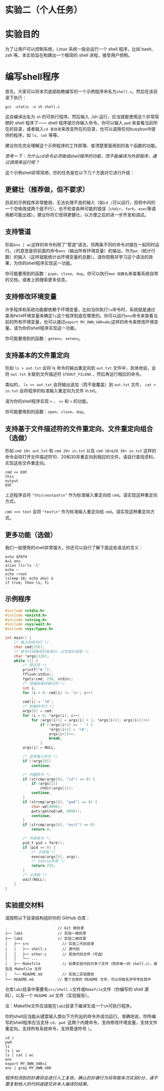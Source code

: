 
实验二（个人任务）
==================

# 实验目的

为了让用户可以控制系统，Linux 系统一般会运行一个 shell 程序，比如 bash、zsh 等。本实验旨在构建出一个精简的 shell 进程，接受用户控制。

# 编写shell程序

首先，大家可以将本页底部助教编写的一个示例程序命名为`shell.c`。然后在该目录下执行：

```Shell
gcc -static -o sh shell.c
```

这会编译出名为 `sh` 的可执行程序。然后输入 ./sh 运行，应当就能使用这个非常简陋的 shell 程序了—— shell 程序提示你输入命令。你可以输入 `pwd` 来查看当前所在的目录，或者输入`cd 某目录`来改变所在的目录，也可以调用任何busybox中提供的程序，如 `ls`、`cat` 等等。

建议你先完全理解这个示例程序的工作原理、查清楚里面用到的各个函数的功能。

*思考一下：为什么cd命令必须做成shell程序的功能，而不能编译为外部程序，通过调用来运行呢？*

这个示例shell非常简陋，你的任务是在以下几个方面对它进行升级：

## 更健壮（推荐做，但不要求）

目前的示例程序非常脆弱，无法处理不良的输入（如`cd /`可以运行，但将中间的一个空格改成两个就不行），也不检查各种可能的错误（`chdir`、`fork`、`exec`等调用都可能出错）。建议你将它改得更健壮，以方便之后的进一步开发和调试。

## 支持管道

形如`env | wc`这样的命令利用了“管道”语法，将两条不同的命令对接在一起同时运行。`|`的意思是将前面的命令`env`（输出所有环境变量）的输出，作为`wc`（统计行数）的输入（这样就能统计出环境变量的总数）。请你观察并学习这个语法的效果，为你的shell程序实现这一功能。

你可能要用到的函数：`pipe`、`close`、`dup`。你可以执行`man 函数名`来查看系统自带的文档，或者上网搜索更多信息。

## 支持修改环境变量

许多程序和系统功能都依赖于环境变量，比如当你执行`ls`命令时，系统就是通过查询`PATH`环境变量来确定`ls`这个程序到底在哪里的。你可以运行`env`命令来查看当前的所有环境变量，也可以通过`export MY_OWN_VAR=abc`这样的命令来修改环境变量。请为你的shell程序实现这一功能。

你可能要用到的函数：`getenv`、`setenv`。

## 支持基本的文件重定向

形如 `ls > out.txt` 会将 ls 命令的输出重定向到 `out.txt` 文件中，具体地说，会将 `out.txt` 关联到文件描述符 `STDOUT_FILENO` ，然后再运行相应的命令。

类似的， `ls >> out.txt` 会将输出追加（而不是覆盖）到 `out.txt` 文件， `cat < in.txt` 会将程序的标准输入重定向为文件 in.txt。

请为你的shell程序实现 `>` 、 `>>` 和 `<` 的功能。

你可能要用到的函数：`open`、`close`、`dup`。

## 支持基于文件描述符的文件重定向、文件重定向组合（选做）

形如 `cmd 10> out.txt` 和 `cmd 20< in.txt` 以及 `cmd 10>&20 30< in.txt` 这样的命令会将打开文件描述符10、20和30并重定向到相应的文件。请自行查找资料，实现这些文件重定向。

```Shell
cmd << EOF
this
output
EOF
```
上述程序会将 `"this\noutput\n"` 作为标准输入重定向给 `cmd`。请实现这种重定向方式。

`cmd <<< text`  会将 `"text\n"` 作为标准输入重定向给 `cmd`。请实现这种重定向方式。

## 更多功能（选做）

我们一般使用的shell非常强大，你还可以自行了解下面这些语法的含义：

```Shell
echo $PATH
A=1 env
alias ll='ls -l'
echo ~
echo ~root
(sleep 10; echo aha) &
if true; then ls; fi
```

## 示例程序

```C
#include <stdio.h>
#include <unistd.h>
#include <string.h>
#include <sys/wait.h>
#include <sys/types.h>

int main() {
    /* 输入的命令行 */
    char cmd[256];
    /* 命令行拆解成的各部分，以空指针结尾 */
    char *args[128];
    while (1) {
        /* 提示符 */
        printf("# ");
        fflush(stdin);
        fgets(cmd, 256, stdin);
        /* 清理结尾的换行符 */
        int i;
        for (i = 0; cmd[i] != '\n'; i++)
            ;
        cmd[i] = '\0';
        /* 拆解命令行 */
        args[0] = cmd;
        for (i = 0; *args[i]; i++)
            for (args[i+1] = args[i] + 1; *args[i+1]; args[i+1]++)
                if (*args[i+1] == ' ') {
                    *args[i+1] = '\0';
                    args[i+1]++;
                    break;
                }
        args[i] = NULL;

        /* 没有输入命令 */
        if (!args[0])
            continue;

        /* 内建命令 */
        if (strcmp(args[0], "cd") == 0) {
            if (args[1])
                chdir(args[1]);
            continue;
        }
        if (strcmp(args[0], "pwd") == 0) {
            char wd[4096];
            puts(getcwd(wd, 4096));
            continue;
        }
        if (strcmp(args[0], "exit") == 0)
            return 0;

        /* 外部命令 */
        pid_t pid = fork();
        if (pid == 0) {
            /* 子进程 */
            execvp(args[0], args);
            /* execvp失败 */
            return 255;
        }
        /* 父进程 */
        wait(NULL);
    }
}
```

## 实验提交材料

请按照以下目录结构组织你的 GitHub 仓库：

```
.                       // Git 根目录
├── lab1                // 实验一根目录
├── lab2                // 实验二根目录
│   ├── src               // 实验二代码目录
│   │   ├── shell.c       // 源代码
│   │   ├── other.c       // 其他代码文件（可选）
│   │   └── ...   
│   ├── Makefile          // 如果实验代码为多个文件（而非单一的 shell.c），请包含 Makefile 文件
│   └── README.md         // 实验二实验报告
└── README.md           // 整个仓库的 README 文件，可以将姓名学号写在其中
```

仓库`lab2`目录中需要有`src/shell.c`文件或`Makefile`文件（你编写的 shell 源码），以及一个 `README.md` 文件（实验报告）。

注：Makefile文件应该能在`lab2`目录下编译生成一个`sh`可执行程序。

你的shell应当能从键盘输入类似下方列出的命令并成功运行。准确地说，你所编写的shell程序应当支持 `cd`、`pwd `这两个内建命令，支持修改环境变量，支持文件重定向，支持所有系统命令，支持管道符号 `|`。

```
cd /
pwd
ls
ls | wc
ls | cat | wc
env
export MY_OWN_VAR=1
env | grep MY_OWN_VAR
```

*程序检测到的抄袭将会进行人工复核，确认的抄袭行为将导致本次实验0分，请不要复制他人的代码或提交非本人编译的结果。*
